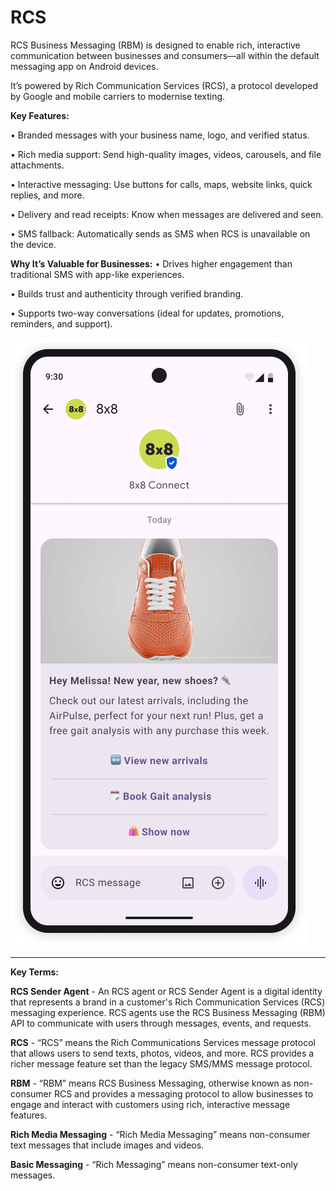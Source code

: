 # RCS

RCS Business Messaging (RBM) is designed to enable rich, interactive communication between businesses and consumers—all within the default messaging app on Android devices.

It’s powered by Rich Communication Services (RCS), a protocol developed by Google and mobile carriers to modernise texting.

**Key Features:**  

• Branded messages with your business name, logo, and verified status.  

• Rich media support: Send high-quality images, videos, carousels, and file attachments.  

• Interactive messaging: Use buttons for calls, maps, website links, quick replies, and more.  

• Delivery and read receipts: Know when messages are delivered and seen.  

• SMS fallback: Automatically sends as SMS when RCS is unavailable on the device.

**Why It’s Valuable for Businesses:** • Drives higher engagement than traditional SMS with app-like experiences.  

• Builds trust and authenticity through verified branding.  

• Supports two-way conversations (ideal for updates, promotions, reminders, and support).

![](../images/25348533873ca8cdf3c734bde3024e321448d9e5e8987ae4927f62b1c96768df-Rich-card.png)

---

  

**Key Terms:**

**RCS Sender Agent** - An RCS agent or RCS Sender Agent is a digital identity that represents a brand in a customer's Rich Communication Services (RCS) messaging experience. RCS agents use the RCS Business Messaging (RBM) API to communicate with users through messages, events, and requests.  

**RCS** - “RCS” means the Rich Communications Services message protocol that allows users to send texts, photos, videos, and more. RCS provides a richer message feature set than the legacy SMS/MMS message protocol.  

**RBM** - “RBM” means RCS Business Messaging, otherwise known as non-consumer RCS and provides a messaging protocol to allow businesses to engage and interact with customers using rich, interactive message features.  

**Rich Media Messaging** - “Rich Media Messaging” means non-consumer text messages that include images and videos.  

**Basic Messaging** - “Rich Messaging” means non-consumer text-only messages.
